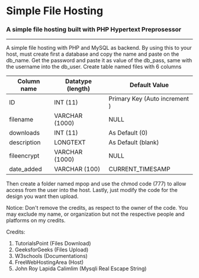 # Simple File Hosting
### A simple file hosting built with PHP Hypertext Preprosessor
---
A simple file hosting with PHP and MySQL as backend. By using this to your host, must create first a database and copy the name and paste on the db_name. Get the password and paste it as value of the db_pass, same with the username into the db_user. Create table named files with 6 columns

| Column name | Datatype (length) | Default Value |
| ----- | ----- | ----- |
| ID | INT (11) | Primary Key (Auto increment ) |
| filename | VARCHAR (1000) |  NULL |
| downloads | INT (11) | As Default (0) |
| description | LONGTEXT | As Default (blank) |
| fileencrypt | VARCHAR (1000) | NULL |
| date_added | VARCHAR (100) | CURRENT_TIMESAMP |

Then create a folder named mpop and use the chmod code (777) to allow access from the user into the host. Lastly, just modify the code for the design you want then upload.

Notice: Don't remove the credits, as respect to the owner of the code. You may exclude my name, or organization but not the respective people and platforms on my credits.

Credits:
1. TutorialsPoint (Files Download)
2. GeeksforGeeks (Files Upload)
3. W3schools (Documentations)
4. FreeWebHostingArea (Host)
5. John Roy Lapida Calimlim (Mysqli Real Escape String)